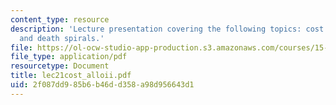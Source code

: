 ```yaml
---
content_type: resource
description: 'Lecture presentation covering the following topics: cost allocation
  and death spirals.'
file: https://ol-ocw-studio-app-production.s3.amazonaws.com/courses/15-501-introduction-to-financial-and-managerial-accounting-spring-2004/2f087dd985b6b46dd358a98d956643d1_lec21cost_alloii.pdf
file_type: application/pdf
resourcetype: Document
title: lec21cost_alloii.pdf
uid: 2f087dd9-85b6-b46d-d358-a98d956643d1
---
```

